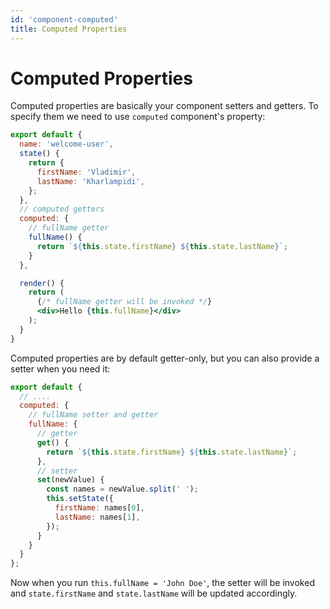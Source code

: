 ```yaml
---
id: 'component-computed'
title: Computed Properties
---
```

# Computed Properties

Computed properties are basically your component setters and getters. To specify them we need to use `computed` component's property:

```jsx
export default {
  name: 'welcome-user',
  state() {
    return {
      firstName: 'Vladimir',
      lastName: 'Kharlampidi',
    };
  },
  // computed getters
  computed: {
    // fullName getter
    fullName() {
      return `${this.state.firstName} ${this.state.lastName}`;
    }
  },

  render() {
    return (
      {/* fullName getter will be invoked */}
      <div>Hello {this.fullName}</div>
    );
  }
}
```

Computed properties are by default getter-only, but you can also provide a setter when you need it:

```jsx
export default {
  // ....
  computed: {
    // fullName setter and getter
    fullName: {
      // getter
      get() {
        return `${this.state.firstName} ${this.state.lastName}`;
      },
      // setter
      set(newValue) {
        const names = newValue.split(' ');
        this.setState({
          firstName: names[0],
          lastName: names[1],
        });
      }
    }
  }
};
```

Now when you run `this.fullName = 'John Doe'`, the setter will be invoked and `state.firstName` and `state.lastName` will be updated accordingly.
